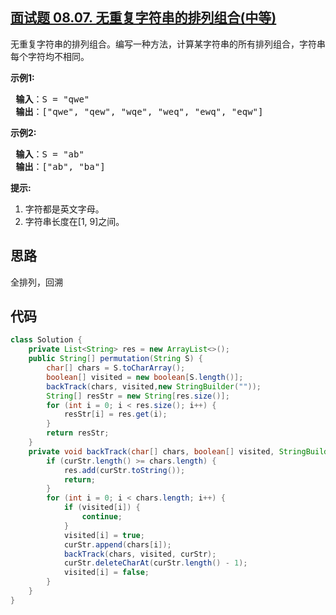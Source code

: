 ## [面试题 08.07. 无重复字符串的排列组合(中等)](https://leetcode-cn.com/problems/permutation-i-lcci/)
<div class="notranslate"><p>无重复字符串的排列组合。编写一种方法，计算某字符串的所有排列组合，字符串每个字符均不相同。</p>

<p> <strong>示例1:</strong></p>

<pre><strong> 输入</strong>：S = "qwe"
<strong> 输出</strong>：["qwe", "qew", "wqe", "weq", "ewq", "eqw"]
</pre>

<p> <strong>示例2:</strong></p>

<pre><strong> 输入</strong>：S = "ab"
<strong> 输出</strong>：["ab", "ba"]
</pre>

<p> <strong>提示:</strong></p>

<ol>
<li>字符都是英文字母。</li>
<li>字符串长度在[1, 9]之间。</li>
</ol>
</div>

## 思路
全排列，回溯

## 代码
```java
class Solution {
    private List<String> res = new ArrayList<>();
    public String[] permutation(String S) {
        char[] chars = S.toCharArray();
        boolean[] visited = new boolean[S.length()];
        backTrack(chars, visited,new StringBuilder(""));
        String[] resStr = new String[res.size()];
        for (int i = 0; i < res.size(); i++) {
            resStr[i] = res.get(i);
        }
        return resStr;
    }
    private void backTrack(char[] chars, boolean[] visited, StringBuilder curStr) {
        if (curStr.length() >= chars.length) {
            res.add(curStr.toString());
            return;
        }
        for (int i = 0; i < chars.length; i++) {
            if (visited[i]) {
                continue;
            }
            visited[i] = true;
            curStr.append(chars[i]);
            backTrack(chars, visited, curStr);
            curStr.deleteCharAt(curStr.length() - 1);
            visited[i] = false;
        }
    }
}
```

